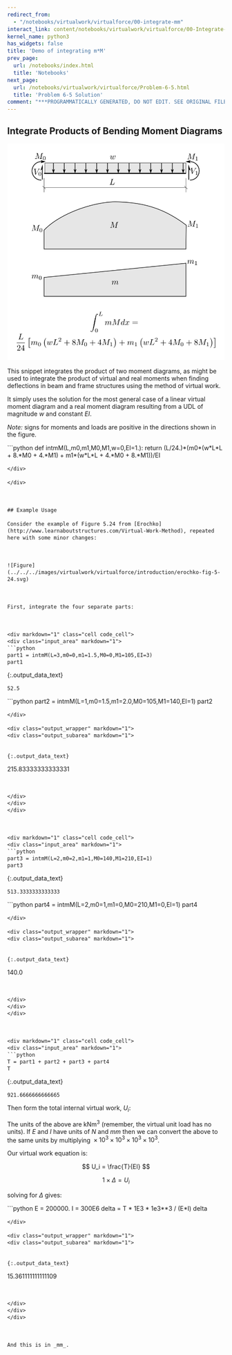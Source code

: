 ```yaml
---
redirect_from:
  - "/notebooks/virtualwork/virtualforce/00-integrate-mm"
interact_link: content/notebooks/virtualwork/virtualforce/00-Integrate-mM.ipynb
kernel_name: python3
has_widgets: false
title: 'Demo of integrating m*M'
prev_page:
  url: /notebooks/index.html
  title: 'Notebooks'
next_page:
  url: /notebooks/virtualwork/virtualforce/Problem-6-5.html
  title: 'Problem 6-5 Solution'
comment: "***PROGRAMMATICALLY GENERATED, DO NOT EDIT. SEE ORIGINAL FILES IN /content***"
---
```



## Integrate Products of Bending Moment Diagrams

![Figure](../../../images/virtualwork/virtualforce/introduction/int-mM-general.svg)

This snippet integrates the product of two moment diagrams, as might be used to
integrate the product of virtual and real moments when finding deflections in beam and
frame structures using the method of virtual work.

It simply uses the solution for the most general case of a linear virtual moment
diagram and a real moment diagram resulting from a UDL of magnitude $w$ and constant $EI$.

*Note:* signs for moments and loads are positive in the directions shown in the figure.



<div markdown="1" class="cell code_cell">
<div class="input_area" markdown="1">
```python
def intmM(L,m0,m1,M0,M1,w=0,EI=1.):
    return (L/24.)*(m0*(w*L*L + 8.*M0 + 4.*M1) + m1*(w*L*L + 4.*M0 + 8.*M1))/EI

```
</div>

</div>



## Example Usage

Consider the example of Figure 5.24 from [Erochko](http://www.learnaboutstructures.com/Virtual-Work-Method), repeated
here with some minor changes:



![Figure](../../../images/virtualwork/virtualforce/introduction/erochko-fig-5-24.svg)



First, integrate the four separate parts:



<div markdown="1" class="cell code_cell">
<div class="input_area" markdown="1">
```python
part1 = intmM(L=3,m0=0,m1=1.5,M0=0,M1=105,EI=3)
part1

```
</div>

<div class="output_wrapper" markdown="1">
<div class="output_subarea" markdown="1">


{:.output_data_text}
```
52.5
```


</div>
</div>
</div>



<div markdown="1" class="cell code_cell">
<div class="input_area" markdown="1">
```python
part2 = intmM(L=1,m0=1.5,m1=2.0,M0=105,M1=140,EI=1)
part2

```
</div>

<div class="output_wrapper" markdown="1">
<div class="output_subarea" markdown="1">


{:.output_data_text}
```
215.83333333333331
```


</div>
</div>
</div>



<div markdown="1" class="cell code_cell">
<div class="input_area" markdown="1">
```python
part3 = intmM(L=2,m0=2,m1=1,M0=140,M1=210,EI=1)
part3

```
</div>

<div class="output_wrapper" markdown="1">
<div class="output_subarea" markdown="1">


{:.output_data_text}
```
513.3333333333333
```


</div>
</div>
</div>



<div markdown="1" class="cell code_cell">
<div class="input_area" markdown="1">
```python
part4 = intmM(L=2,m0=1,m1=0,M0=210,M1=0,EI=1)
part4

```
</div>

<div class="output_wrapper" markdown="1">
<div class="output_subarea" markdown="1">


{:.output_data_text}
```
140.0
```


</div>
</div>
</div>



<div markdown="1" class="cell code_cell">
<div class="input_area" markdown="1">
```python
T = part1 + part2 + part3 + part4
T

```
</div>

<div class="output_wrapper" markdown="1">
<div class="output_subarea" markdown="1">


{:.output_data_text}
```
921.6666666666665
```


</div>
</div>
</div>



Then form the total internal virtual work, $U_i$:



The units of the above are $\text{kN}\text{m}^3$ (remember, the virtual unit load has no units).  If $E$ and $I$
have units of _N_ and _mm_ then we can convert the above to the same units by multiplying ${}\times 10^3 \times 10^3 \times 10^3 \times 10^3$.

Our virtual work equation is:

$$
U_i = \frac{T}{EI}
$$

$$
1 \times \Delta = U_i
$$

solving for $\Delta$ gives:



<div markdown="1" class="cell code_cell">
<div class="input_area" markdown="1">
```python
E = 200000.
I = 300E6
delta = T * 1E3 * 1e3**3 / (E*I)
delta

```
</div>

<div class="output_wrapper" markdown="1">
<div class="output_subarea" markdown="1">


{:.output_data_text}
```
15.361111111111109
```


</div>
</div>
</div>



And this is in _mm_.

